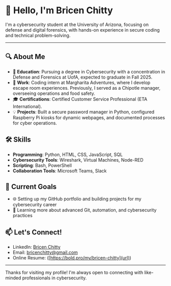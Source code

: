 # 👋 Hello, I'm Bricen Chitty

I'm a cybersecurity student at the University of Arizona, focusing on defense and digital forensics, with hands-on experience in secure coding and technical problem-solving.

---

## 🔍 About Me

- 🏫 **Education**: Pursuing a degree in Cybersecurity with a concentration in Defense and Forensics at UofA, expected to graduate in Fall 2025.
- 💼 **Work**: Coding intern at Margharita Adventures, where I develop escape room experiences. Previously, I served as a Chipotle manager, overseeing operations and food safety.
- 🎓 **Certifications**: Certified Customer Service Professional (ETA International).
- 💡 **Projects**: Built a secure password manager in Python, configured Raspberry Pi kiosks for dynamic webpages, and documented processes for cyber operations.

## 🛠️ Skills

- **Programming**: Python, HTML, CSS, JavaScript, SQL
- **Cybersecurity Tools**: Wireshark, Virtual Machines, Node-RED
- **Scripting**: Bash, PowerShell
- **Collaboration Tools**: Microsoft Teams, Slack

## 🌱 Current Goals

- 🌐 Setting up my GitHub portfolio and building projects for my cybersecurity career
- 🤖 Learning more about advanced Git, automation, and cybersecurity practices

## 📫 Let's Connect!

- LinkedIn: [Bricen Chitty](https://www.linkedin.com/in/bricenchitty/)
- Email: bricenchitty@gmail.com
- Online Resume: ([https://bold.pro/my/bricen-chitty](url))

---

Thanks for visiting my profile! I'm always open to connecting with like-minded professionals in cybersecurity.
